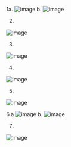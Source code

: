 1a.
![image](https://user-images.githubusercontent.com/93079062/192942392-3b071762-7332-4f6a-9f4b-f5c25d5c4492.png)
b.
![image](https://user-images.githubusercontent.com/93079062/192942451-772779df-8c52-4157-9f7b-867ecdb23e09.png)

2.
![image](https://user-images.githubusercontent.com/93079062/192942495-9861f4db-96c0-489d-8e63-68f19b401919.png)

3.
![image](https://user-images.githubusercontent.com/93079062/192943387-375ed2be-c6df-42d4-8c69-d5bf5a5179d8.png)

4.
![image](https://user-images.githubusercontent.com/93079062/192943450-e6111e38-724a-4922-88d0-dd56ac4314bc.png)

5.
![image](https://user-images.githubusercontent.com/93079062/192943493-246d7858-b130-4d1c-bc2c-d7e7daf2b6e6.png)

6.a
![image](https://user-images.githubusercontent.com/93079062/192943561-38e81dc7-2564-40a8-8b32-a3009a04caff.png)
b.
![image](https://user-images.githubusercontent.com/93079062/192943636-a2cb6c02-25cc-49e6-a021-2333df47c7dd.png)

7.
![image](https://user-images.githubusercontent.com/93079062/192943677-248d7e3d-3321-4339-8c8c-9a43baae3e1a.png)
